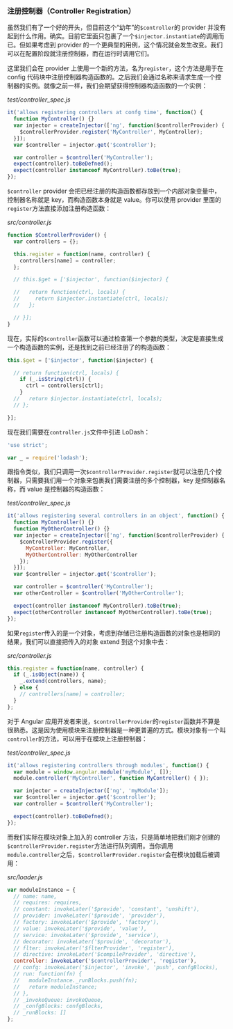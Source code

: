 ### 注册控制器（Controller Registration）

虽然我们有了一个好的开头，但目前这个“幼年”的`$controller`的 provider 并没有起到什么作用。确实。目前它里面只包裹了一个`$injector.instantiate`的调用而已。但如果考虑到 provider 的一个更典型的用例，这个情况就会发生改变。我们可以在配置阶段就注册控制器，而在运行时调用它们。

这里我们会在 provider 上使用一个新的方法，名为`register`，这个方法是用于在 config 代码块中注册控制器构造函数的。之后我们会通过名称来请求生成一个控制器的实例。就像之前一样，我们会期望获得控制器构造函数的一个实例：

_test/controller\_spec.js_

```js
it('allows registering controllers at confg time', function() {
  function MyController() {}
  var injector = createInjector(['ng', function($controllerProvider) {
    $controllerProvider.register('MyController', MyController);
  }]);
  var $controller = injector.get('$controller');

  var controller = $controller('MyController');
  expect(controller).toBeDefned();
  expect(controller instanceof MyController).toBe(true);
});
```

`$controller` provider 会把已经注册的构造函数都存放到一个内部对象变量中，控制器名称就是 key，而构造函数本身就是 value。你可以使用 provider 里面的`register`方法直接添加注册构造函数：

_src/controller.js_

```js
function $ControllerProvider() {
  var controllers = {};

  this.register = function(name, controller) {
    controllers[name] = controller;
  };

  // this.$get = ['$injector', function($injector) {

  //   return function(ctrl, locals) {
  //     return $injector.instantiate(ctrl, locals);
  //   };

  // }];
}
```

现在，实际的`$controller`函数可以通过检查第一个参数的类型，决定是直接生成一个构造函数的实例，还是找到之前已经注册了的构造函数：

```js
this.$get = ['$injector', function($injector) {

  // return function(ctrl, locals) {
    if (_.isString(ctrl)) {
      ctrl = controllers[ctrl];
    }
  //   return $injector.instantiate(ctrl, locals);
  // };

}];
```

现在我们需要在`controller.js`文件中引进 LoDash：

```js
'use strict';

var _ = require('lodash');
```

跟指令类似，我们只调用一次`$controllerProvider.register`就可以注册几个控制器，只需要我们用一个对象来包裹我们需要注册的多个控制器，key 是控制器名称，而 value 是控制器的构造函数：

_test/controller\_spec.js_

```js
it('allows registering several controllers in an object', function() {
  function MyController() {}
  function MyOtherController() {}
  var injector = createInjector(['ng', function($controllerProvider) {
    $controllerProvider.register({
      MyController: MyController,
      MyOtherController: MyOtherController
    });
  }]);
  var $controller = injector.get('$controller');

  var controller = $controller('MyController');
  var otherController = $controller('MyOtherController');

  expect(controller instanceof MyController).toBe(true);
  expect(otherController instanceof MyOtherController).toBe(true);
});
```

如果`register`传入的是一个对象，考虑到存储已注册构造函数的对象也是相同的结果，我们可以直接把传入的对象 extend 到这个对象中去：

_src/controller.js_

```js
this.register = function(name, controller) {
  if (_.isObject(name)) {
    _.extend(controllers, name);
  } else {
    // controllers[name] = controller;
  }
};
```

对于 Angular 应用开发者来说，`$controllerProvider`的`register`函数并不算是很熟悉。这是因为使用模块来注册控制器是一种更普遍的方式。模块对象有一个叫`controller`的方法，可以用于在模块上注册控制器：

_test/controller\_spec.js_

```js
it('allows registering controllers through modules', function() {
  var module = window.angular.module('myModule', []);
  module.controller('MyController', function MyController() { });

  var injector = createInjector(['ng', 'myModule']);
  var $controller = injector.get('$controller');
  var controller = $controller('MyController');

  expect(controller).toBeDefned();
});
```

而我们实际在模块对象上加入的 controller 方法，只是简单地把我们刚才创建的`$controllerProvider.register`方法进行队列调用。当你调用`module.controller`之后，`$controllerProvider.register`会在模块加载后被调用：

_src/loader.js_

```js
var moduleInstance = {
  // name: name,
  // requires: requires,
  // constant: invokeLater('$provide', 'constant', 'unshift'),
  // provider: invokeLater('$provide', 'provider'),
  // factory: invokeLater('$provide', 'factory'),
  // value: invokeLater('$provide', 'value'),
  // service: invokeLater('$provide', 'service'),
  // decorator: invokeLater('$provide', 'decorator'),
  // flter: invokeLater('$flterProvider', 'register'),
  // directive: invokeLater('$compileProvider', 'directive'),
  controller: invokeLater('$controllerProvider', 'register'),
  // confg: invokeLater('$injector', 'invoke', 'push', confgBlocks),
  // run: function(fn) {
  //   moduleInstance._runBlocks.push(fn);
  //   return moduleInstance;
  // },
  // _invokeQueue: invokeQueue,
  // _confgBlocks: confgBlocks,
  // _runBlocks: []
};
```



